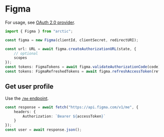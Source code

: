 # Figma

For usage, see [OAuth 2.0 provider](../oauth2.md).

```ts
import { Figma } from "arctic";

const figma = new Figma(clientId, clientSecret, redirectURI);
```

```ts
const url: URL = await figma.createAuthorizationURL(state, {
	// optional
	scopes
});
const tokens: FigmaTokens = await figma.validateAuthorizationCode(code);
const tokens: FigmaRefreshedTokens = await figma.refreshAccessToken(refreshToken);
```

## Get user profile

Use the [`/me` endpoint](https://www.figma.com/developers/api#get-me-endpoint).

```ts
const response = await fetch("https://api.figma.com/v1/me", {
	headers: {
		Authorization: `Bearer ${accessToken}`
	}
});
const user = await response.json();
```
